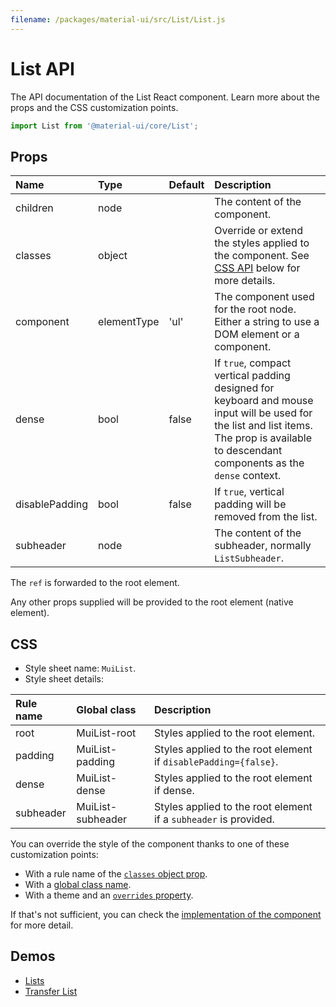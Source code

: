```yaml
---
filename: /packages/material-ui/src/List/List.js
---
```


<!--- This documentation is automatically generated, do not try to edit it. -->

# List API

<p class="description">The API documentation of the List React component. Learn more about the props and the CSS customization points.</p>

```js
import List from '@material-ui/core/List';
```



## Props

| Name | Type | Default | Description |
|:-----|:-----|:--------|:------------|
| <span class="prop-name">children</span> | <span class="prop-type">node</span> |  | The content of the component. |
| <span class="prop-name">classes</span> | <span class="prop-type">object</span> |  | Override or extend the styles applied to the component. See [CSS API](#css) below for more details. |
| <span class="prop-name">component</span> | <span class="prop-type">elementType</span> | <span class="prop-default">'ul'</span> | The component used for the root node. Either a string to use a DOM element or a component. |
| <span class="prop-name">dense</span> | <span class="prop-type">bool</span> | <span class="prop-default">false</span> | If `true`, compact vertical padding designed for keyboard and mouse input will be used for the list and list items. The prop is available to descendant components as the `dense` context. |
| <span class="prop-name">disablePadding</span> | <span class="prop-type">bool</span> | <span class="prop-default">false</span> | If `true`, vertical padding will be removed from the list. |
| <span class="prop-name">subheader</span> | <span class="prop-type">node</span> |  | The content of the subheader, normally `ListSubheader`. |

The `ref` is forwarded to the root element.

Any other props supplied will be provided to the root element (native element).

## CSS

- Style sheet name: `MuiList`.
- Style sheet details:

| Rule name | Global class | Description |
|:-----|:-------------|:------------|
| <span class="prop-name">root</span> | <span class="prop-name">MuiList-root</span> | Styles applied to the root element.
| <span class="prop-name">padding</span> | <span class="prop-name">MuiList-padding</span> | Styles applied to the root element if `disablePadding={false}`.
| <span class="prop-name">dense</span> | <span class="prop-name">MuiList-dense</span> | Styles applied to the root element if dense.
| <span class="prop-name">subheader</span> | <span class="prop-name">MuiList-subheader</span> | Styles applied to the root element if a `subheader` is provided.

You can override the style of the component thanks to one of these customization points:

- With a rule name of the [`classes` object prop](/customization/components/#overriding-styles-with-classes).
- With a [global class name](/customization/components/#overriding-styles-with-global-class-names).
- With a theme and an [`overrides` property](/customization/globals/#css).

If that's not sufficient, you can check the [implementation of the component](https://github.com/mui-org/material-ui/blob/master/packages/material-ui/src/List/List.js) for more detail.

## Demos

- [Lists](/components/lists/)
- [Transfer List](/components/transfer-list/)

